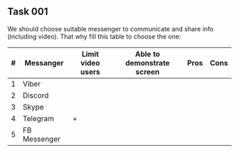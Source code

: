 ## Task 001 

We should choose suitable messenger to communicate and share info (including video).
That why fill this table to choose the one:

|# | Messanger | Limit video users | Able to demonstrate screen | Pros | Cons |
|---|----------| ----------------- | -------------------------- | ---- | ---- |
|1|Viber|
|2|Discord|
|3|Skype|
|4|Telegram|+
|5|FB Messenger|

